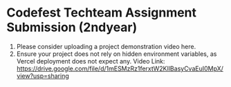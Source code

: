 # Codefest Techteam Assignment Submission (2ndyear)
1) Please consider uploading a project demonstration video here.
2) Ensure your project does not rely on hidden environment variables, as Vercel deployment does not expect any.
Video Link:
https://drive.google.com/file/d/1mESMzRz1ferxtW2KIlBasyCvaEuI0MpX/view?usp=sharing
